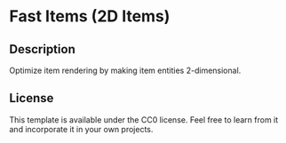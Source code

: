 # Fast Items (2D Items)

## Description

Optimize item rendering by making item entities 2-dimensional.

## License

This template is available under the CC0 license. Feel free to learn from it and incorporate it in your own projects.
